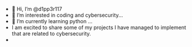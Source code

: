 - 👋 Hi, I’m @d1pp3r117
- 👀 I’m interested in coding and cybersecurity...
- 🌱 I’m currently learning python ...
- I am excited to share some of my projects I have managed to implement that are related to cybersecurity.
-  


<!---
dripkid69/dripkid69 is a ✨ special ✨ repository because its `README.md` (this file) appears on your GitHub profile.
You can click the Preview link to take a look at your changes.
--->
